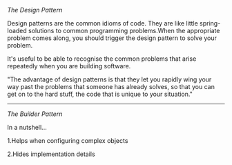 *The Design Pattern*

Design patterns are the common idioms of code. They are like little spring-loaded
solutions to common programming problems.When the appropriate problem
comes along, you should trigger the design pattern to solve your problem. 

It's useful to be able to recognise the common problems that arise repeatedly when you are building software. 

"The advantage of design patterns is that they let you rapidly wing your way past the problems that someone has already solves, so that you can get on to the hard stuff, the code that is unique to your situation." 

-------------------------------------------------------------------------------------------------------------

*The Builder Pattern*

In a nutshell...

1.Helps when configuring complex objects

2.Hides implementation details 
